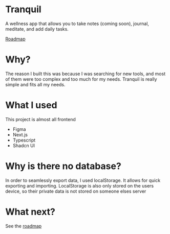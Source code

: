 # Tranquil

A wellness app that allows you to take notes (coming soon), journal, meditate,
and add daily tasks.

[Roadmap](https://vaibhavvenkatprojects.notion.site/Tranquil-eecb339353ca4e74ab34679814e9f8d1?pvs=4)

# Why?

The reason I built this was because I was searching for new tools, and most of
them were too complex and too much for my needs. Tranquil is really simple and
fits all my needs.

# What I used

This project is almost all frontend

- Figma
- Next.js
- Typescript
- Shadcn UI

# Why is there no database?

In order to seamlessly export data, I used localStorage. It allows for quick
exporting and importing. LocalStorage is also only stored on the users device,
so their private data is not stored on someone elses server

# What next?

See the [roadmap](https://vaibhavvenkatprojects.notion.site/Tranquil-eecb339353ca4e74ab34679814e9f8d1?pvs=4)
